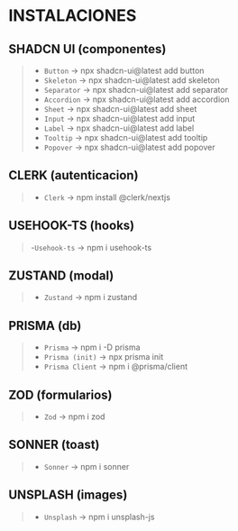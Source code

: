 # INSTALACIONES

## SHADCN UI (componentes)
>- `Button` → npx shadcn-ui@latest add button
>- `Skeleton` → npx shadcn-ui@latest add skeleton
>- `Separator` → npx shadcn-ui@latest add separator
>- `Accordion` → npx shadcn-ui@latest add accordion
>- `Sheet` → npx shadcn-ui@latest add sheet
>- `Input` → npx shadcn-ui@latest add input
>- `Label` → npx shadcn-ui@latest add label
>- `Tooltip` → npx shadcn-ui@latest add tooltip
>- `Popover` → npx shadcn-ui@latest add popover

## CLERK (autenticacion)
>- `Clerk` → npm install @clerk/nextjs

## USEHOOK-TS (hooks)
>-`Usehook-ts` → npm i usehook-ts

## ZUSTAND (modal)
>- `Zustand` → npm i zustand

## PRISMA (db)
>- `Prisma` → npm i -D prisma
>- `Prisma (init)` → npx prisma init
>- `Prisma Client` → npm i @prisma/client

## ZOD (formularios)
>- `Zod` → npm i zod

## SONNER (toast)
>- `Sonner` → npm i sonner

## UNSPLASH (images)
>- `Unsplash` → npm i unsplash-js
